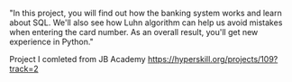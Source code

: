 "In this project, you will find out how the banking system works and learn about SQL. We'll also see how Luhn algorithm can help us avoid mistakes when entering the card number. As an overall result, you'll get new experience in Python."

Project I comleted from JB Academy https://hyperskill.org/projects/109?track=2
